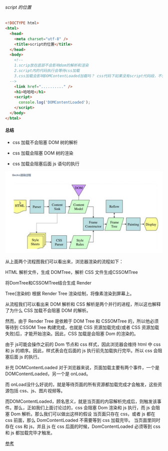 ###### script 的位置

```html
<!DOCTYPE html>
<html>
  <head>
    <meta charset="utf-8" />
    <title>script的位置</title>
  </head>
  <body>
    <!--
    1.scrip放在底部不会影响dom的解析和渲染
    2.script内的代码执行会等待css加载
    3.css加载会影响DOMContentLoaded加载吗？ css代码下如果没有script代码段，不会影响
  -->
    <link href=".........." />
    <h1>哈哈哈</h1>
    <script>
      console.log('DOMContentLoaded');
    </script>
  </body>
</html>
```

#### 总结

- css 加载不会阻塞 DOM 树的解析

- css 加载会阻塞 DOM 树的渲染

- css 加载会阻塞后面 js 语句的执行

![渲染过程](/img/浏览器渲染.png)

<html>
<p>从上面两个流程图我们可以看出来，浏览器渲染的流程如下：</p>
<p>HTML 解析文件，生成 DOMTree，解析 CSS 文件生成CSSOMTree </p> 
<p>将DomTree和CSSOMTree结合生成 Render</p>
<p>Tree(渲染树) 根据 Render Tree 渲染绘制，将像素渲染到屏幕上。<p>
<p>从流程我们可以看出来 DOM 解析和 CSS 解析是两个并行的进程，所以这也解释了为什么
CSS 加载不会阻塞 DOM 的解析。</p> <p>然而，由于 Render Tree 是依赖于 DOM Tree 和 CSSOMTree 的，所以他必须等待到 CSSOM Tree 构建完成，也就是 CSS 资源加载完成(或者 CSS
资源加载失败)后，才能开始渲染。因此，CSS 加载是会阻塞 Dom 的渲染的。</p> <p>由于 js可能会操作之前的 Dom 节点和 css 样式，因此浏览器会维持 html 中 css 和 js
的顺序。因此，样式表会在后面的 js 执行前先加载执行完毕。所以 css 会阻塞后面 js
的执行。<p>
<div>
<p>补充 DOMContentLoaded 对于浏览器来说，页面加载主要有两个事件，一个是
DOMContentLoaded，另一个是 onLoad。</p>
<p>而 onLoad没什么好说的，就是等待页面的所有资源都加载完成才会触发，这些资源包括
css、js、图片视频等。</p>
<p>而DOMContentLoaded，顾名思义，就是当页面的内容解析完成后，则触发该事件。那么，正如我们上面讨论过的，css
会阻塞 Dom 渲染和 js 执行，而 js 会阻塞 Dom 解析。那么我们可以做出这样的假设
当页面只存在 css，或者 js 都在 css 前面，那么 DomContentLoaded 不需要等到 css
加载完毕。 当页面里同时存在 css 和 js，并且 js 在 css
后面的时候，DomContentLoaded 必须等到 css 和 js 都加载完毕才触发。</p>
</div>
</html>

[参考](https://www.ucloud.cn/yun/53185.html)
